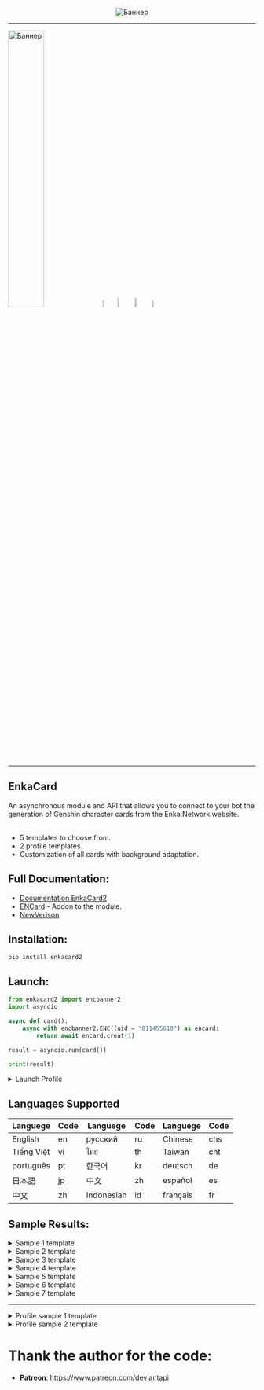 <p align="center">
 <img src="https://github.com/DEViantUA/EnkaCard/blob/main/readmeFile/BannerCard.png?raw=true" alt="Баннер"/>
</p>

____
<img src="https://github.com/DEViantUA/EnkaCard/blob/main/readmeFile/Shablon_01.png?raw=true" width = 38% alt="Баннер"/>[<img src="https://github.com/DEViantUA/EnkaCard/blob/main/readmeFile/dark/Shablon_02.png?raw=true" width = 6% alt="Баннер"/>](https://pypi.org/project/enkacard/)[<img src="https://github.com/DEViantUA/EnkaCard/blob/main/readmeFile/dark/Shablon_03.png?raw=true" width = 7% alt="Баннер"/>](https://discord.gg/Pcb834pHe3)[<img src="https://github.com/DEViantUA/EnkaCard/blob/main/readmeFile/dark/Shablon_04.png?raw=truee" width = 7% alt="Баннер"/>](https://github.com/DEViantUA/EnkaCard)[<img src="https://github.com/DEViantUA/EnkaCard/blob/main/readmeFile/dark/Shablon_05.png?raw=true" width = 6% alt="Баннер"/>](https://enka.network/)
____

## EnkaCard 
An asynchronous module and API that allows you to connect to your bot the generation of Genshin character cards from the Enka.Network website. <br><br>
* 5 templates to choose from.<br>
* 2 profile templates.<br>
* Customization of all cards with background adaptation.

## Full Documentation:
  - [Documentation EnkaCard2](https://github.com/DEViantUA/EnkaCard/tree/EnkaCard2) 
  - [ENCard](https://github.com/DEViantUA/ENCard) - Addon to the module.
  - [NewVerison](https://github.com/DEViantUA/EnkaCard/tree/main)

## Installation:
```
pip install enkacard2
```

## Launch:
``` python
from enkacard2 import encbanner2
import asyncio

async def card():
    async with encbanner2.ENC((uid = "811455610") as encard:
        return await encard.creat(1)

result = asyncio.run(card()) 

print(result)
```
<details>
<summary>Launch Profile</summary>

``` python
from enkacard import encbanner
import asyncio

async def card():
    async with encbanner.ENC(uid = "811455610") as encard:
        return await encard.profile(1)

result = asyncio.run(card()) 

print(result)
```
</details>

## Languages Supported
| Languege    |  Code   | Languege    |  Code   | Languege    |  Code   |
|-------------|---------|-------------|---------|-------------|---------|
|  English    |     en  |  русский    |     ru  |  Chinese    |    chs  |
|  Tiếng Việt |     vi  |  ไทย        |     th  | Taiwan     |    cht  |
|  português  |     pt  | 한국어      |     kr  | deutsch    |     de  |
|  日本語      |     jp  | 中文        |     zh  | español    |     es  |
|  中文        |     zh  | Indonesian |     id  | français   |     fr  |


## Sample Results:
<details>
<summary>Sample 1 template</summary>
 
[![Adaptation][1]][1]
 
[1]: https://github.com/DEViantUA/EnkaCard/blob/main/readmeFile/7.png?raw=true

[![Without Adaptation][2]][2]
 
[2]: https://github.com/DEViantUA/EnkaCard/blob/main/readmeFile/6.png?raw=true
</details>


<details>
<summary>Sample 2 template</summary>
 
[![Adaptation][3]][3]
 
[3]: https://github.com/DEViantUA/EnkaCard/blob/main/readmeFile/4.png?raw=true
  
</details>


<details>
<summary>Sample 3 template</summary>
 
[![Adaptation][4]][4]
 
[4]: https://github.com/DEViantUA/EnkaCard/blob/main/readmeFile/5.png?raw=true
 
</details>

<details>
<summary>Sample 4 template</summary>
 
[![Without Adaptation MINI INFO][5]][5]
 
[5]: https://github.com/DEViantUA/EnkaCard/blob/main/readmeFile/1.png?raw=true
 
[![Without Adaptation FULL INFO][6]][6]
 
[6]: https://github.com/DEViantUA/EnkaCard/blob/main/readmeFile/2.png?raw=true
 
[![Adaptation MINI INFO][7]][7]
 
[7]: https://github.com/DEViantUA/EnkaCard/blob/main/readmeFile/3.png?raw=true
 
</details>

<details>
<summary>Sample 5 template</summary>
 
[![Adaptation][8]][8]
 
[8]: https://github.com/DEViantUA/EnkaCard/blob/main/readmeFile/10.png?raw=true

[![Without Adaptation][9]][9]
 
[9]: https://github.com/DEViantUA/EnkaCard/blob/main/readmeFile/9.png?raw=true
</details>

<details>
<summary>Sample 6 template</summary>
 
[![Adaptation][11]][11]
 
[11]: https://github.com/DEViantUA/EnkaCard/blob/main/readmeFile/12.png?raw=true

[![Without Adaptation][10]][10]
 
[10]: https://github.com/DEViantUA/EnkaCard/blob/main/readmeFile/13.png?raw=true
 
 [![Display 1-4 characters][12]][12]
 
[12]: https://github.com/DEViantUA/EnkaCard/blob/main/readmeFile/14.png?raw=true
</details>

<details>
<summary>Sample 7 template</summary>
 
[![Adaptation][13]][13]
 
[13]: https://github.com/DEViantUA/EnkaCard/blob/main/readmeFile/15.png?raw=true

[![Without Adaptation][14]][14]
 
[14]: https://github.com/DEViantUA/EnkaCard/blob/main/readmeFile/16.png?raw=true
</details>

---

<details>
<summary>Profile sample 1 template</summary>
 
[![Profile][15]][15]
 
[15]: https://github.com/DEViantUA/EnkaCard/blob/main/readmeFile/8.png?raw=true

</details>

<details>
<summary>Profile sample 2 template</summary>
 
[![Profile][16]][16]
 
[16]: https://github.com/DEViantUA/EnkaCard/blob/main/readmeFile/11.png?raw=true

</details>

# Thank the author for the code: 
* **Patreon**: https://www.patreon.com/deviantapi
